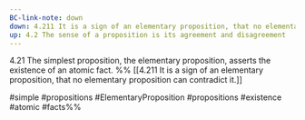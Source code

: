 ```yaml
---
BC-link-note: down
down: 4.211 It is a sign of an elementary proposition, that no elementary proposition can contradict it.
up: 4.2 The sense of a proposition is its agreement and disagreement
---
```

4.21 The simplest proposition, the elementary proposition, asserts the existence of an atomic fact.
%%
[[4.211 It is a sign of an elementary proposition, that no elementary proposition can contradict it.]]

#simple #propositions #ElementaryProposition #propositions #existence #atomic #facts%%